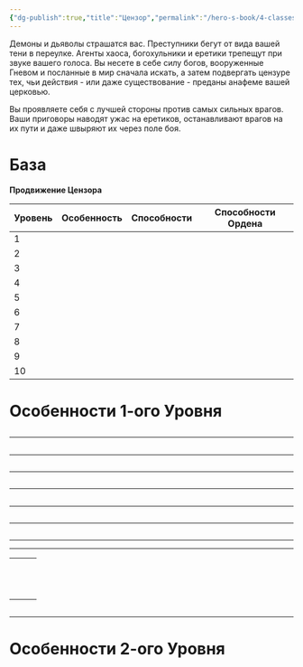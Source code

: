 ```yaml
---
{"dg-publish":true,"title":"Цензор","permalink":"/hero-s-book/4-classes/4-8-censor/","dgPassFrontmatter":true}
---
```


Демоны и дьяволы страшатся вас. Преступники бегут от вида вашей тени в переулке. Агенты хаоса, богохульники и еретики трепещут при звуке вашего голоса. Вы несете в себе силу богов, вооруженные Гневом и посланные в мир сначала искать, а затем подвергать цензуре тех, чьи действия - или даже существование - преданы анафеме вашей церковью.

Вы проявляете себя с лучшей стороны против самых сильных врагов. Ваши приговоры наводят ужас на еретиков, останавливают врагов на их пути и даже швыряют их через поле боя.
# База
**Продвижение Цензора**

| Уровень | Особенность | Способности | Способности Ордена |
| ------- | ----------- | ----------- | --------------- |
| 1       |             |             |                 |
| 2       |             |             |                 |
| 3       |             |             |                 |
| 4       |             |             |                 |
| 5       |             |             |                 |
| 6       |             |             |                 |
| 7       |             |             |                 |
| 8       |             |             |                 |
| 9       |             |             |                 |
| 10      |             |             |                 |

# Особенности 1-ого Уровня
##
---
##
---
##
---
###
###
##
---
####
###
##
---
##
---
####
##
---
****

|     |     |     |
| --- | --- | --- |
|     |     |     |
|     |     |     |
|     |     |     |
|     |     |     |
|     |     |     |
|     |     |     |
|     |     |     |
|     |     |     |
|     |     |     |
|     |     |     |
|     |     |     |
|     |     |     |
###
###
###
###
###
###
###
###
###
###
###
###
##
---
###
###
####
####

# Особенности 2-ого Уровня
